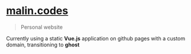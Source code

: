 # [malin.codes](https://malin.codes)

> Personal website

Currently using a static **Vue.js** application on github pages with a custom domain, transitioning to **ghost** 
